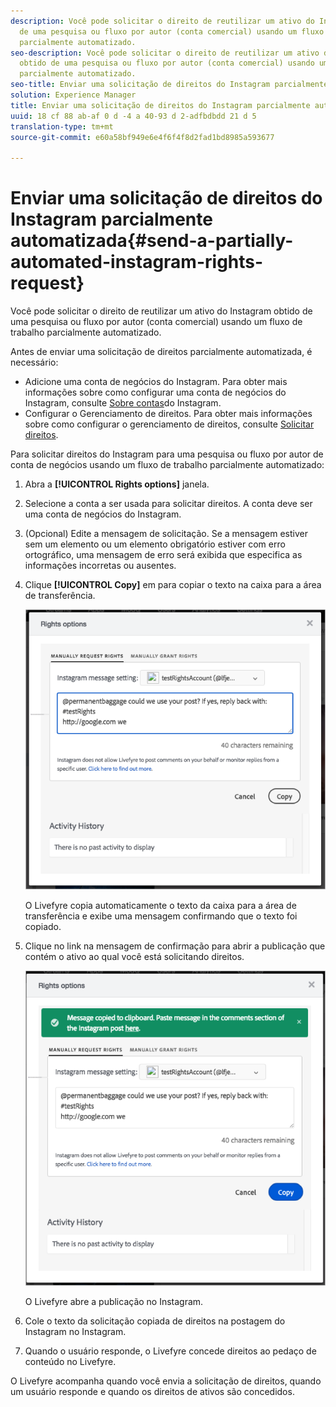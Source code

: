 ```yaml
---
description: Você pode solicitar o direito de reutilizar um ativo do Instagram obtido
  de uma pesquisa ou fluxo por autor (conta comercial) usando um fluxo de trabalho
  parcialmente automatizado.
seo-description: Você pode solicitar o direito de reutilizar um ativo do Instagram
  obtido de uma pesquisa ou fluxo por autor (conta comercial) usando um fluxo de trabalho
  parcialmente automatizado.
seo-title: Enviar uma solicitação de direitos do Instagram parcialmente automatizada
solution: Experience Manager
title: Enviar uma solicitação de direitos do Instagram parcialmente automatizada
uuid: 18 cf 88 ab-af 0 d -4 a 40-93 d 2-adfbdbdd 21 d 5
translation-type: tm+mt
source-git-commit: e60a58bf949e6e4f6f4f8d2fad1bd8985a593677

---
```



# Enviar uma solicitação de direitos do Instagram parcialmente automatizada{#send-a-partially-automated-instagram-rights-request}

Você pode solicitar o direito de reutilizar um ativo do Instagram obtido de uma pesquisa ou fluxo por autor (conta comercial) usando um fluxo de trabalho parcialmente automatizado.

Antes de enviar uma solicitação de direitos parcialmente automatizada, é necessário:

* Adicione uma conta de negócios do Instagram. Para obter mais informações sobre como configurar uma conta de negócios do Instagram, consulte [Sobre contas](../c-users-creating-accounts-with-studio-access/t-configure-social-accout-instagram/c-about-instagram-accounts.md#c_about_instagram_accounts)do Instagram.
* Configurar o Gerenciamento de direitos. Para obter mais informações sobre como configurar o gerenciamento de direitos, consulte [Solicitar direitos](../c-how-requesting-rights-works/c-how-requesting-rights-works.md#c_how_requesting_rights_works).

Para solicitar direitos do Instagram para uma pesquisa ou fluxo por autor de conta de negócios usando um fluxo de trabalho parcialmente automatizado:

1. Abra a **[!UICONTROL Rights options]** janela.
1. Selecione a conta a ser usada para solicitar direitos. A conta deve ser uma conta de negócios do Instagram.
1. (Opcional) Edite a mensagem de solicitação. Se a mensagem estiver sem um elemento ou um elemento obrigatório estiver com erro ortográfico, uma mensagem de erro será exibida que especifica as informações incorretas ou ausentes.
1. Clique **[!UICONTROL Copy]** em para copiar o texto na caixa para a área de transferência.

   ![](assets/rr_insta_workaround1.png)

   O Livefyre copia automaticamente o texto da caixa para a área de transferência e exibe uma mensagem confirmando que o texto foi copiado.

1. Clique no link na mensagem de confirmação para abrir a publicação que contém o ativo ao qual você está solicitando direitos.

   ![](assets/rr_insta_workaround2.png)

   O Livefyre abre a publicação no Instagram.

1. Cole o texto da solicitação copiada de direitos na postagem do Instagram no Instagram.
1. Quando o usuário responde, o Livefyre concede direitos ao pedaço de conteúdo no Livefyre.

O Livefyre acompanha quando você envia a solicitação de direitos, quando um usuário responde e quando os direitos de ativos são concedidos.
